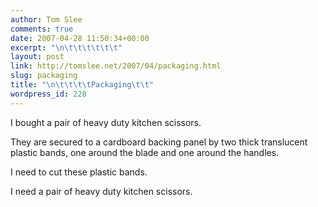 ```yaml
---
author: Tom Slee
comments: true
date: 2007-04-28 11:50:34+00:00
excerpt: "\n\t\t\t\t\t\t"
layout: post
link: http://tomslee.net/2007/04/packaging.html
slug: packaging
title: "\n\t\t\t\tPackaging\t\t"
wordpress_id: 228
---
```



				

I bought a pair of heavy duty kitchen scissors. 




They are secured to a cardboard backing panel by two thick translucent plastic bands, one around the blade and one around the handles.




I need to cut these plastic bands.




I need a pair of heavy duty kitchen scissors.


		

